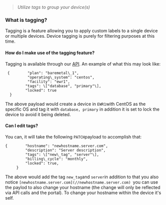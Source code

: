 > _Utilize tags to group your device(s)_

### **What is tagging?**

Tagging is a feature allowing you to apply custom labels to a single device or multiple devices. Device tagging is purely for filtering purposes at this time. 


#### How do I make use of the tagging feature? 

Tagging is available through our [API](https://www.packet.com/developers/api/devices/). An example of what this may look like:

     {        "plan": "baremetal\_1",        
              "operating\_system": "centos",        
              "facility": "ewr1",
             "tags": \["database", "primary"\],
             "locked": true
      }

The above payload would create a device in `EWR1`with CentOS as the specific OS and tag it with `database, primary` in addition it is set to lock the device to avoid it being deleted.

  

#### Can I edit tags? 

You can, it will take the following `PATCH`payload to accomplish that: 

  

 ````
 {        "hostname": "newhostname.server.com",
          "description": "Server description",
          "tags": \["new\_tag", "server"\],
          "billing\_cycle": "monthly",
          "locked": true,
      }

  ````

The above would add the tag `new_tag`and `server`in addition to that you also notice `[newhostname.server.com](//newhostname.server.com) `you can use the paylod to also change your hostname (the change will only be reflected via API calls and the portal). To change your hostname within the device it's self.